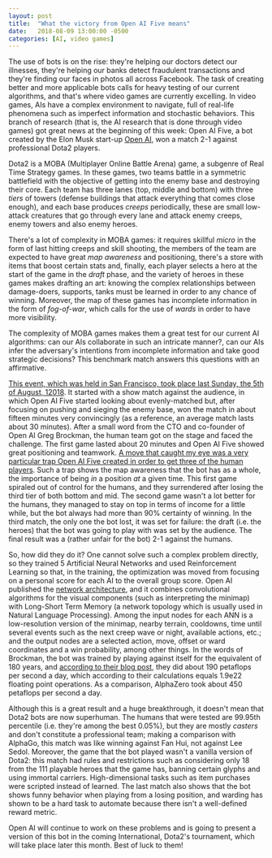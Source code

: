 ```yaml
---
layout: post
title:  "What the victory from Open AI Five means"
date:   2018-08-09 13:00:00 -0500
categories: [AI, video games]
---
```


The use of bots is on the rise: they're helping our doctors detect our illnesses, they're helping our banks detect fraudulent transactions and they're finding our faces in photos all across Facebook. The task of creating better and more applicable bots calls for heavy testing of our current algorithms, and that's where video games are currently excelling. In video games, AIs have a complex environment to navigate, full of real-life phenomena such as imperfect information and stochastic behaviors. This branch of research (that is, the AI research that is done through video games) got great news at the beginning of this week: Open AI Five, a bot created by the Elon Musk start-up [Open AI](https://openai.com/), won a match 2-1 against professional Dota2 players.

Dota2 is a MOBA (Multiplayer Online Battle Arena) game, a subgenre of Real Time Strategy games. In these games, two teams battle in a symmetric battlefield with the objective of getting into the enemy base and destroying their core. Each team has three lanes (top, middle and bottom) with three *tiers* of towers (defense buildings that attack everything that comes close enough), and each base produces *creeps* periodically, these are small low-attack creatures that go through every lane and attack enemy creeps, enemy towers and also enemy heroes.

There's a lot of complexity in MOBA games: it requires skillful *micro* in the form of last hitting creeps and skill shooting, the members of the team are expected to have great *map awareness* and positioning, there's a store with items that boost certain stats and, finally, each player selects a hero at the start of the game in the *draft* phase, and the variety of heroes in these games makes drafting an art: knowing the complex relationships between damage-doers, supports, tanks must be learned in order to any chance of winning. Moreover, the map of these games has incomplete information in the form of *fog-of-war*, which calls for the use of *wards* in order to have more visibility.

The complexity of MOBA games makes them a great test for our current AI algorithms: can our AIs collaborate in such an intricate manner?, can our AIs infer the adversary's intentions from incomplete information and take good strategic decisions? This benchmark match answers this questions with an affirmative.

[This event, which was held in San Francisco, took place last Sunday, the 5th of August, 12018](https://www.twitch.tv/videos/293517383?t=00h28m45s). It started with a show match against the audience, in which Open AI Five started looking about evenly-matched but, after focusing on pushing and sieging the enemy base, won the match in about fifteen minutes very convincingly (as a reference, an average match lasts about 30 minutes). After a small word from the CTO and co-founder of  Open AI Greg Brockman, the human team got on the stage and faced the challenge. The first game lasted about 20 minutes and Open AI Five showed great positioning and teamwork. [A move that caught my eye was a very particular trap Open AI Five created in order to get three of the human players](https://youtu.be/a7_mnrxFmo0?t=17m35s). Such a trap shows the map awareness that the bot has as a whole, the importance of being *in* a position *at* a given time. This first game spiraled out of control for the humans, and they surrendered after losing the third tier of both bottom and mid. The second game wasn't a lot better for the humans, they managed to stay on top in terms of income for a little while, but the bot always had more than 90% certainty of winning. In the third match, the only one the bot lost, it was set for failure: the draft (i.e. the heroes) that the bot was going to play with was set by the audience. The final result was a (rather unfair for the bot) 2-1 against the humans.

So, how did they do it? One cannot solve such a complex problem directly, so they trained 5 Artificial Neural Networks and used Reinforcement Learning so that, in the training, the optimization was moved from focusing on a personal score for each AI to the overall group score. Open AI published the [network architecture](https://s3-us-west-2.amazonaws.com/openai-assets/dota_benchmark_results/network_diagram_08_06_2018.pdf), and it combines convolutional algorithms for the visual components (such as interpreting the minimap) with Long-Short Term Memory (a network topology which is usually used in Natural Language Processing). Among the input nodes for each ANN is a low-resolution version of the minimap, nearby terrain, cooldowns, time until several events such as the next creep wave or night, available actions, etc.; and the output nodes are a selected action, move, offset or ward coordinates and a win probability, among other things. In the words of Brockman, the bot was trained by playing against itself for the equivalent of 180 years, and [according to their blog post](https://blog.openai.com/openai-five-benchmark-results/), they did about 190 petaflops per second a day, which according to their calculations equals 1.9e22 floating point operations. As a comparison, AlphaZero took about 450 petaflops per second a day.

Although this is a great result and a huge breakthrough, it doesn't mean that Dota2 bots are now superhuman. The humans that were tested are 99.95th percentile (i.e. they're among the best 0.05%), but they are mostly *casters* and don't constitute a professional team; making a comparison with AlphaGo, this match was like winning against Fan Hui, not against Lee Sedol. Moreover, the game that the bot played wasn't a vanilla version of Dota2: this match had rules and restrictions such as considering only 18 from the 111 playable heroes that the game has, banning certain glyphs and using immortal carriers. High-dimensional tasks such as item purchases were scripted instead of learned. The last match also shows that the bot shows funny behavior when playing from a losing position, and warding has shown to be a hard task to automate because there isn't a well-defined reward metric.

Open AI will continue to work on these problems and is going to present a version of this bot in the coming International, Dota2's tournament, which will take place later this month. Best of luck to them!
